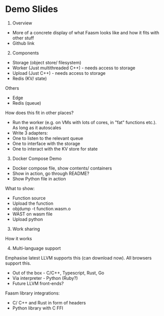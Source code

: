 # Demo Slides

1. Overview

- More of a concrete display of what Faasm looks like and how it fits with other stuff
- Github link

2. Components

- Storage (object store/ filesystem)
- Worker (Just multithreaded C++) - needs access to storage
- Upload (Just C++) - needs access to storage
- Redis (KV/ state)

Others

- Edge
- Redis (queue)

How does this fit in other places?

- Run the worker (e.g. on VMs with lots of cores, in "fat" functions etc.). As long as it autoscales
- Write 3 adapters:
- One to listen to the relevant queue
- One to interface with the storage
- One to interact with the KV store for state

3. Docker Compose Demo

- Docker compose file, show contents/ containers
- Show in action, go through README?
- Show Python file in action

What to show:

- Function source
- Upload the function
- objdump -t function.wasm.o
- WAST on wasm file
- Upload python

3. Work sharing

How it works

4. Multi-language support

Emphasise latest LLVM supports this (can download now). All browsers support this.

- Out of the box - C/C++, Typescript, Rust, Go
- Via interpreter - Python (Ruby?)
- Future LLVM front-ends?

Faasm library integrations:

- C/ C++ and Rust in form of headers
- Python library with C FFI

